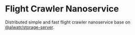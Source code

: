 # Flight Crawler Nanoservice

Distributed simple and fast flight crawler nanoservice base on [@alwatr/storage-server](../storage-server/).
